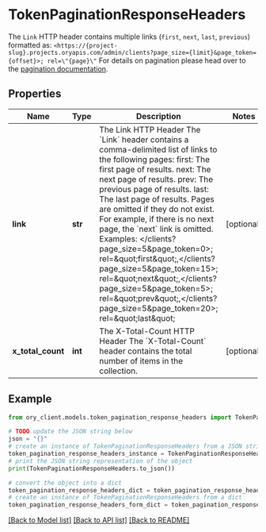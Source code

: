# TokenPaginationResponseHeaders

The `Link` HTTP header contains multiple links (`first`, `next`, `last`, `previous`) formatted as: `<https://{project-slug}.projects.oryapis.com/admin/clients?page_size={limit}&page_token={offset}>; rel=\"{page}\"`  For details on pagination please head over to the [pagination documentation](https://www.ory.sh/docs/ecosystem/api-design#pagination).

## Properties

Name | Type | Description | Notes
------------ | ------------- | ------------- | -------------
**link** | **str** | The Link HTTP Header  The &#x60;Link&#x60; header contains a comma-delimited list of links to the following pages:  first: The first page of results. next: The next page of results. prev: The previous page of results. last: The last page of results.  Pages are omitted if they do not exist. For example, if there is no next page, the &#x60;next&#x60; link is omitted. Examples:  &lt;/clients?page_size&#x3D;5&amp;page_token&#x3D;0&gt;; rel&#x3D;\&quot;first\&quot;,&lt;/clients?page_size&#x3D;5&amp;page_token&#x3D;15&gt;; rel&#x3D;\&quot;next\&quot;,&lt;/clients?page_size&#x3D;5&amp;page_token&#x3D;5&gt;; rel&#x3D;\&quot;prev\&quot;,&lt;/clients?page_size&#x3D;5&amp;page_token&#x3D;20&gt;; rel&#x3D;\&quot;last\&quot; | [optional] 
**x_total_count** | **int** | The X-Total-Count HTTP Header  The &#x60;X-Total-Count&#x60; header contains the total number of items in the collection. | [optional] 

## Example

```python
from ory_client.models.token_pagination_response_headers import TokenPaginationResponseHeaders

# TODO update the JSON string below
json = "{}"
# create an instance of TokenPaginationResponseHeaders from a JSON string
token_pagination_response_headers_instance = TokenPaginationResponseHeaders.from_json(json)
# print the JSON string representation of the object
print(TokenPaginationResponseHeaders.to_json())

# convert the object into a dict
token_pagination_response_headers_dict = token_pagination_response_headers_instance.to_dict()
# create an instance of TokenPaginationResponseHeaders from a dict
token_pagination_response_headers_form_dict = token_pagination_response_headers.from_dict(token_pagination_response_headers_dict)
```
[[Back to Model list]](../README.md#documentation-for-models) [[Back to API list]](../README.md#documentation-for-api-endpoints) [[Back to README]](../README.md)


